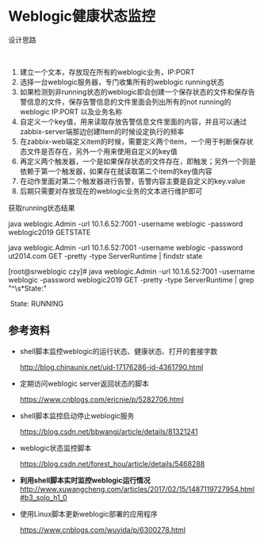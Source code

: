 # Weblogic健康状态监控





设计思路

​	

1. 建立一个文本，存放现在所有的weblogic业务，IP:PORT
2. 选择一台weblogic服务器，专门收集所有的weblogic running状态
3. 如果检测到非running状态的weblogic即会创建一个保存状态的文件和保存告警信息的文件，保存告警信息的文件里面会列出所有的not running的weblogic IP:PORT 以及业务名称
4. 自定义一个key值，用来读取存放告警信息文件里面的内容，并且可以通过zabbix-server端那边创建Item的时候设定执行的频率
5. 在zabbix-web端定义item的时候，需要定义两个item，一个用于判断保存状态文件是否存在，另外一个用来使用自定义的key值
6. 再定义两个触发器，一个是如果保存状态的文件存在，即触发；另外一个则是依赖于第一个触发器，如果存在就读取第二个item的key值内容
7. 在动作里面对第二个触发器进行告警，告警内容主要是自定义的key.value
8. 后期只需要对存放现在的weblogic业务的文本进行维护即可















获取running状态结果



java weblogic.Admin -url 10.1.6.52:7001 -username weblogic -password weblogic2019 GETSTATE

java weblogic.Admin -url 10.1.6.52:7001 -username weblogic -password ut2014.com GET -pretty -type ServerRuntime | findstr state 



[root@srweblogic czy]# java weblogic.Admin -url 10.1.6.52:7001 -username weblogic -password weblogic2019 GET -pretty -type ServerRuntime | grep "^\s*State:"

​        State: RUNNING











## 参考资料

- shell脚本监控weblogic的运行状态、健康状态、打开的套接字数

  <http://blog.chinaunix.net/uid-17176286-id-4361790.html>

- 定期访问weblogic server返回状态的脚本

  <https://www.cnblogs.com/ericnie/p/5282706.html>

- shell脚本监控启动停止weblogic服务

  <https://blog.csdn.net/bbwangj/article/details/81321241>

- weblogic状态监控脚本

  <https://blog.csdn.net/forest_hou/article/details/5468288>

- **利用shell脚本实时监控weblogic运行情况**
  <http://www.xuwangcheng.com/articles/2017/02/15/1487119727954.html#b3_solo_h1_0>

- 使用Linux脚本更新weblogic部署的应用程序

  <https://www.cnblogs.com/wuyida/p/6300278.html>

